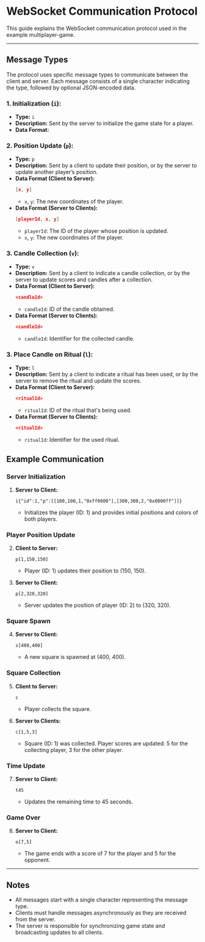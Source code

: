# WebSocket Communication Protocol

This guide explains the WebSocket communication protocol used in the example multiplayer-game.

---

## Message Types

The protocol uses specific message types to communicate between the client and server. Each message consists of a single character indicating the type, followed by optional JSON-encoded data.

### 1. **Initialization (`i`):**

- **Type:** `i`
- **Description:** Sent by the server to initialize the game state for a player.
- **Data Format:**

### 2. **Position Update (`p`):**

- **Type:** `p`
- **Description:** Sent by a client to update their position, or by the server to update another player’s position.
- **Data Format (Client to Server):**
  ```json
  [x, y]
  ```
  - `x`, `y`: The new coordinates of the player.
- **Data Format (Server to Clients):**
  ```json
  [playerId, x, y]
  ```
  - `playerId`: The ID of the player whose position is updated.
  - `x`, `y`: The new coordinates of the player.

### 3. **Candle Collection (`v`):**

- **Type:** `v`
- **Description:** Sent by a client to indicate a candle collection, or by the server to update scores and candles after a collection.
- **Data Format (Client to Server):**
  ```json
  <candleId>
  ```
  - `candleId`: ID of the candle obtained.
- **Data Format (Server to Clients):**
  ```json
  <candleId>
  ```
  - `candleId`: Identifier for the collected candle.

### 3. **Place Candle on Ritual (`l`):**

- **Type:** `l`
- **Description:** Sent by a client to indicate a ritual has been used, or by the server to remove the ritual and update the scores.
- **Data Format (Client to Server):**
  ```json
  <ritualId>
  ```
  - `ritualId`: ID of the ritual that's being used.
- **Data Format (Server to Clients):**
  ```json
  <ritualId>
  ```
  - `ritualId`: Identifier for the used ritual.



## Example Communication

### Server Initialization

1. **Server to Client:**
    ```text
    i{"id":1,"p":[[100,100,1,"0xff0000"],[300,300,2,"0x0000ff"]]}
    ```
    - Initializes the player (ID: 1) and provides initial positions and colors of both players.

### Player Position Update

2. **Client to Server:**
    ```text
    p[1,150,150]
    ```
    - Player (ID: 1) updates their position to (150, 150).

3. **Server to Client:**
    ```text
    p[2,320,320]
    ```
    - Server updates the position of player (ID: 2) to (320, 320).

### Square Spawn

4. **Server to Client:**
    ```text
    s[400,400]
    ```
    - A new square is spawned at (400, 400).

### Square Collection

5. **Client to Server:**
    ```text
    c
    ```
    - Player collects the square.

6. **Server to Clients:**
    ```text
    c[1,5,3]
    ```
    - Square (ID: 1) was collected. Player scores are updated: 5 for the collecting player, 3 for the other player.

### Time Update

7. **Server to Client:**
    ```text
    t45
    ```
    - Updates the remaining time to 45 seconds.

### Game Over

8. **Server to Client:**
    ```text
    o[7,5]
    ```
    - The game ends with a score of 7 for the player and 5 for the opponent.

---

## Notes

- All messages start with a single character representing the message type.
- Clients must handle messages asynchronously as they are received from the server.
- The server is responsible for synchronizing game state and broadcasting updates to all clients.
